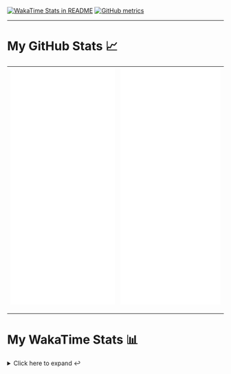 [![WakaTime Stats in README](https://github.com/LOsioChico/LOsioChico/actions/workflows/waka.yml/badge.svg)](https://github.com/LOsioChico/LOsioChico/actions/workflows/waka.yml) [![GitHub metrics](https://github.com/LOsioChico/LOsioChico/actions/workflows/metrics.yml/badge.svg)](https://github.com/LOsioChico/LOsioChico/actions/workflows/metrics.yml)

---

# My GitHub Stats 📈

| ![](./assets/metrics.svg) | ![](./assets/metrics2.svg) |
| ------------------------- | -------------------------- |

---

# My WakaTime Stats 📊

<details>
<summary>Click here to expand ↩️</summary>
<br>

<!--START_SECTION:waka-->
![Code Time](http://img.shields.io/badge/Code%20Time-2%2C268%20hrs%2027%20mins-blue)

![Lines of code](https://img.shields.io/badge/From%20Hello%20World%20I%27ve%20Written-445.9%20thousand%20lines%20of%20code-blue)

**🐱 My GitHub Data** 

> 📦 693.2 kB Used in GitHub's Storage 
 > 
> 🚫 Not Opted to Hire
 > 
> 📜 29 Public Repositories 
 > 
> 🔑 34 Private Repositories 
 > 
**I'm a Night 🦉** 

```text
🌞 Morning                684 commits         ████░░░░░░░░░░░░░░░░░░░░░   14.47 % 
🌆 Daytime                1519 commits        ████████░░░░░░░░░░░░░░░░░   32.13 % 
🌃 Evening                1616 commits        █████████░░░░░░░░░░░░░░░░   34.19 % 
🌙 Night                  908 commits         █████░░░░░░░░░░░░░░░░░░░░   19.21 % 
```
📅 **I'm Most Productive on Thursday** 

```text
Monday                   642 commits         ███░░░░░░░░░░░░░░░░░░░░░░   13.58 % 
Tuesday                  736 commits         ████░░░░░░░░░░░░░░░░░░░░░   15.57 % 
Wednesday                557 commits         ███░░░░░░░░░░░░░░░░░░░░░░   11.78 % 
Thursday                 881 commits         █████░░░░░░░░░░░░░░░░░░░░   18.64 % 
Friday                   709 commits         ████░░░░░░░░░░░░░░░░░░░░░   15.00 % 
Saturday                 758 commits         ████░░░░░░░░░░░░░░░░░░░░░   16.04 % 
Sunday                   444 commits         ██░░░░░░░░░░░░░░░░░░░░░░░   09.39 % 
```


📊 **This Week I Spent My Time On** 

```text
💬 Programming Languages: 
Astro                    8 hrs 50 mins       ██████████████░░░░░░░░░░░   57.21 % 
TypeScript               3 hrs 43 mins       ██████░░░░░░░░░░░░░░░░░░░   24.09 % 
YAML                     1 hr 20 mins        ██░░░░░░░░░░░░░░░░░░░░░░░   08.66 % 
SQL                      25 mins             █░░░░░░░░░░░░░░░░░░░░░░░░   02.73 % 
Other                    18 mins             ░░░░░░░░░░░░░░░░░░░░░░░░░   01.99 % 
```

**I Mostly Code in TypeScript** 

```text
TypeScript               33 repos            ████████████░░░░░░░░░░░░░   49.25 % 
Scala                    9 repos             ███░░░░░░░░░░░░░░░░░░░░░░   13.43 % 
JavaScript               7 repos             ███░░░░░░░░░░░░░░░░░░░░░░   10.45 % 
CSS                      5 repos             ██░░░░░░░░░░░░░░░░░░░░░░░   07.46 % 
Astro                    4 repos             █░░░░░░░░░░░░░░░░░░░░░░░░   05.97 % 
```




 Last Updated on 25/06/2025 01:13:52 UTC
<!--END_SECTION:waka-->

## </details>
